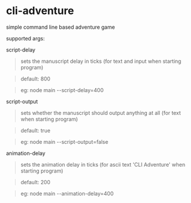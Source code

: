 # cli-adventure
simple command line based adventure game

supported args:

script-delay

> sets the manuscript delay in ticks (for text and input when starting program)

> default: 800

> eg: node main --script-delay=400

script-output

> sets whether the manuscript should output anything at all (for text when starting program)

> default: true

> eg: node main --script-output=false

animation-delay

> sets the animation delay in ticks (for ascii text 'CLI Adventure' when starting program)

> default: 200

> eg: node main --animation-delay=400